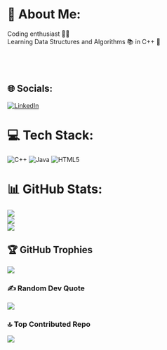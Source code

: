 # 💫 About Me:
Coding enthusiast 🧑‍💻<br>Learning Data Structures and Algorithms 📚 in C++ 🌱<br><br><br><br>


## 🌐 Socials:
[![LinkedIn](https://img.shields.io/badge/LinkedIn-%230077B5.svg?logo=linkedin&logoColor=white)](https://linkedin.com/in/kunal-rathore-52408a335) 

# 💻 Tech Stack:
![C++](https://img.shields.io/badge/c++-%2300599C.svg?style=for-the-badge&logo=c%2B%2B&logoColor=white) ![Java](https://img.shields.io/badge/java-%23ED8B00.svg?style=for-the-badge&logo=openjdk&logoColor=white) ![HTML5](https://img.shields.io/badge/html5-%23E34F26.svg?style=for-the-badge&logo=html5&logoColor=white)
# 📊 GitHub Stats:
![](https://github-readme-stats.vercel.app/api?username=Kunal-Rathore&theme=aura&hide_border=false&include_all_commits=true&count_private=false)<br/>
![](https://github-readme-streak-stats.herokuapp.com/?user=Kunal-Rathore&theme=aura&hide_border=false)<br/>
![](https://github-readme-stats.vercel.app/api/top-langs/?username=Kunal-Rathore&theme=aura&hide_border=false&include_all_commits=true&count_private=false&layout=compact)

## 🏆 GitHub Trophies
![](https://github-profile-trophy.vercel.app/?username=Kunal-Rathore&theme=radical&no-frame=false&no-bg=true&margin-w=4)

### ✍️ Random Dev Quote
![](https://quotes-github-readme.vercel.app/api?type=horizontal&theme=gruvbox)

### 🔝 Top Contributed Repo
![](https://github-contributor-stats.vercel.app/api?username=Kunal-Rathore&limit=5&theme=aura&combine_all_yearly_contributions=true)

<!-- Proudly created with GPRM ( https://gprm.itsvg.in ) -->
